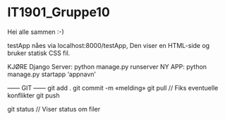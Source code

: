 # IT1901_Gruppe10

Hei alle sammen :-)

testApp nåes via localhost:8000/testApp, Den viser en HTML-side og bruker statisk CSS fil.

KJØRE Django Server:
	python manage.py runserver
NY APP:
	python manage.py startapp ‘appnavn’

—— GIT ——
git add .
git commit -m «melding»
git pull
// Fiks eventuelle konflikter
git push

git status	// Viser status om filer
